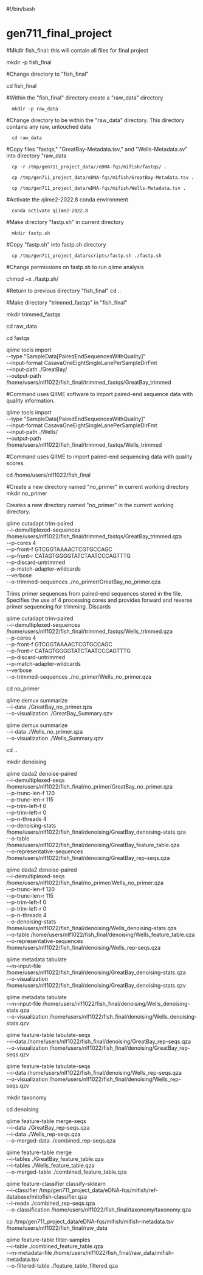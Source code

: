 #!/bin/bash

# gen711_final_project

#Mkdir fish_final: this will contain all files for final project

   mkdir -p fish_final

#Change directory to "fish_final"

   cd fish_final 
 
#Within the "fish_final" directory create a "raw_data" directory

      mkdir -p raw_data
   
#Change directory to be within the "raw_data" directory. This directory contains any raw, untouched data

      cd raw_data
  
#Copy files "fastqs," "GreatBay-Metadata.tsv," and "Wells-Metadata.sv" into directory "raw_data

      cp -r /tmp/gen711_project_data//eDNA-fqs/mifish/fastqs/ .

      cp /tmp/gen711_project_data/eDNA-fqs/mifish/GreatBay-Metadata.tsv .

      cp /tmp/gen711_project_data/eDNA-fqs/mifish/Wells-Metadata.tsv .


#Activate the qiime2-2022.8 conda environment 

      conda activate qiime2-2022.8

#Make directory "fastp.sh" in current directory

      mkdir fastp.sh
   
#Copy "fastp.sh" into fastp.sh directory

      cp /tmp/gen711_project_data/scripts/fastp.sh ./fastp.sh 


#Change permissions on fastp.sh to run qiime analysis
 
   chmod +x ./fastp.sh/

#Return to previous directory "fish_final"
   cd ..


#Make directory "trimmed_fastqs" in "fish_final" 
 
   mkdir trimmed_fastqs
  
   cd raw_data

   cd fastqs


qiime tools import \
   --type "SampleData[PairedEndSequencesWithQuality]"  \
   --input-format CasavaOneEightSingleLanePerSampleDirFmt \
   --input-path ./GreatBay/ \
   --output-path /home/users/nlf1022/fish_final/trimmed_fastqs/GreatBay_trimmed

#Command uses QIIME software to import paired-end sequence data with quality information.

   qiime tools import \
      --type "SampleData[PairedEndSequencesWithQuality]"  \
      --input-format CasavaOneEightSingleLanePerSampleDirFmt \
      --input-path ./Wells/ \
      --output-path /home/users/nlf1022/fish_final/trimmed_fastqs/Wells_trimmed

#Command uses QIIME to import paired-end sequencing data with quality scores.

   cd /home/users/nlf1022/fish_final
   
#Create a new directory named "no_primer" in current working directory
   mkdir no_primer

Creates a new directory named "no_primer" in the current working directory. 


qiime cutadapt trim-paired \
    --i-demultiplexed-sequences /home/users/nlf1022/fish_final/trimmed_fastqs/GreatBay_trimmed.qza \
    --p-cores 4 \
    --p-front-f GTCGGTAAAACTCGTGCCAGC \
    --p-front-r CATAGTGGGGTATCTAATCCCAGTTTG \
    --p-discard-untrimmed \
    --p-match-adapter-wildcards \
    --verbose \
    --o-trimmed-sequences ./no_primer/GreatBay_no_primer.qza

Trims primer sequences from paired-end sequences stored in the file. Specifies the use of 4 processing cores and provides forward and reverse primer sequencing for trimming. Discards 

    
qiime cutadapt trim-paired \
    --i-demultiplexed-sequences /home/users/nlf1022/fish_final/trimmed_fastqs/Wells_trimmed.qza \
    --p-cores 4 \
    --p-front-f GTCGGTAAAACTCGTGCCAGC \
    --p-front-r CATAGTGGGGTATCTAATCCCAGTTTG \
    --p-discard-untrimmed \
    --p-match-adapter-wildcards \
    --verbose \
    --o-trimmed-sequences ./no_primer/Wells_no_primer.qza

cd no_primer

qiime demux summarize \
--i-data ./GreatBay_no_primer.qza \
--o-visualization  ./GreatBay_Summary.qzv 

qiime demux summarize \
--i-data ./Wells_no_primer.qza \
--o-visualization  ./Wells_Summary.qzv 

cd .. 

mkdir denoising 

qiime dada2 denoise-paired \
    --i-demultiplexed-seqs /home/users/nlf1022/fish_final/no_primer/GreatBay_no_primer.qza  \
    --p-trunc-len-f  120 \
    --p-trunc-len-r 115 \
    --p-trim-left-f 0 \
    --p-trim-left-r 0 \
    --p-n-threads 4 \
    --o-denoising-stats /home/users/nlf1022/fish_final/denoising/GreatBay_denoising-stats.qza \
    --o-table /home/users/nlf1022/fish_final/denoising/GreatBay_feature_table.qza \
    --o-representative-sequences /home/users/nlf1022/fish_final/denoising/GreatBay_rep-seqs.qza

qiime dada2 denoise-paired \
    --i-demultiplexed-seqs /home/users/nlf1022/fish_final/no_primer/Wells_no_primer.qza  \
    --p-trunc-len-f  120 \
    --p-trunc-len-r 115 \
    --p-trim-left-f 0 \
    --p-trim-left-r 0 \
    --p-n-threads 4 \
    --o-denoising-stats /home/users/nlf1022/fish_final/denoising/Wells_denoising-stats.qza \
    --o-table /home/users/nlf1022/fish_final/denoising/Wells_feature_table.qza \
    --o-representative-sequences /home/users/nlf1022/fish_final/denoising/Wells_rep-seqs.qza

qiime metadata tabulate \
    --m-input-file /home/users/nlf1022/fish_final/denoising/GreatBay_denoising-stats.qza \
    --o-visualization /home/users/nlf1022/fish_final/denoising/GreatBay_denoising-stats.qzv

qiime metadata tabulate \
    --m-input-file /home/users/nlf1022/fish_final/denoising/Wells_denoising-stats.qza \
    --o-visualization /home/users/nlf1022/fish_final/denoising/Wells_denoising-stats.qzv

qiime feature-table tabulate-seqs \
        --i-data /home/users/nlf1022/fish_final/denoising/GreatBay_rep-seqs.qza \
        --o-visualization /home/users/nlf1022/fish_final/denoising/GreatBay_rep-seqs.qzv

qiime feature-table tabulate-seqs \
        --i-data /home/users/nlf1022/fish_final/denoising/Wells_rep-seqs.qza \
        --o-visualization /home/users/nlf1022/fish_final/denoising/Wells_rep-seqs.qzv

mkdir taxonomy

cd denoising 

qiime feature-table merge-seqs \
   --i-data ./GreatBay_rep-seqs.qza \
   --i-data ./Wells_rep-seqs.qza \
   --o-merged-data ./combined_rep-seqs.qza

qiime feature-table merge \
  --i-tables ./GreatBay_feature_table.qza \
  --i-tables ./Wells_feature_table.qza \
  --o-merged-table ./combined_feature_table.qza

qiime feature-classifier classify-sklearn \
  --i-classifier /tmp/gen711_project_data/eDNA-fqs/mifish/ref-database/mitofish-classifier.qza \
  --i-reads ./combined_rep-seqs.qza \
  --o-classification /home/users/nlf1022/fish_final/taxonomy/taxonomy.qza

cp /tmp/gen711_project_data/eDNA-fqs/mifish/mifish-metadata.tsv /home/users/nlf1022/fish_final/raw_data



qiime feature-table filter-samples \
  --i-table ./combined_feature_table.qza \
  --m-metadata-file /home/users/nlf1022/fish_final/raw_data/mifish-metadata.tsv \
  --o-filtered-table ./feature_table_filtered.qza


